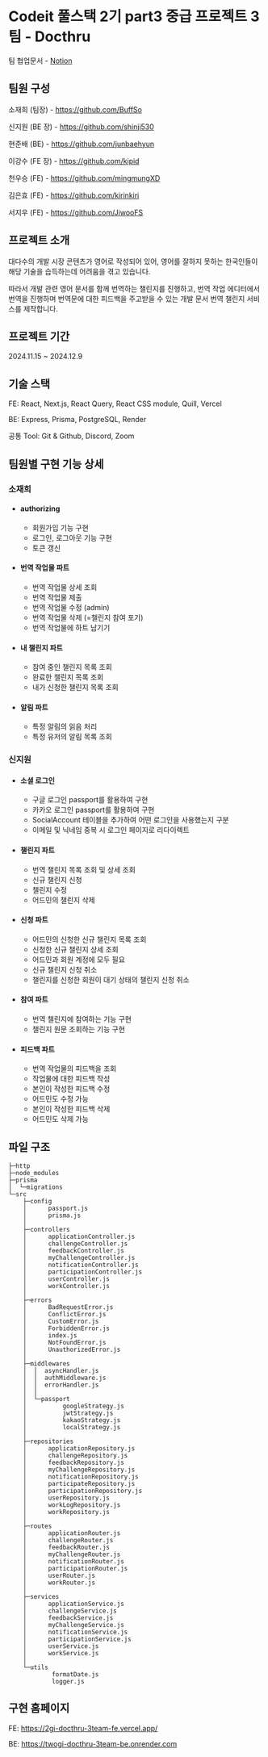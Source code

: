 # Codeit 풀스택 2기 part3 중급 프로젝트 3팀 - Docthru

팀 협업문서 - [Notion](https://www.notion.so/128e951e3e618064a461c77c319274b2?v=128e951e3e6181e4a1ac000c923e8661)



## 팀원 구성

소재희 (팀장) - https://github.com/BuffSo

신지원 (BE 장) - https://github.com/shinji530

현준배 (BE) - https://github.com/junbaehyun

이강수 (FE 장) - https://github.com/kipid

천우승 (FE) - https://github.com/mingmungXD

김은효 (FE) - https://github.com/kirinkiri

서지우 (FE) - https://github.com/JiwooFS



## 프로젝트 소개

대다수의 개발 시장 콘텐츠가 영어로 작성되어 있어, 영어를 잘하지 못하는 한국인들이 해당 기술을 습득하는데 어려움을 겪고 있습니다.

따라서 개발 관련 영어 문서를 함께 번역하는 챌린지를 진행하고, 번역 작업 에디터에서 번역을 진행하며 번역문에 대한 피드백을 주고받을 수 있는 개발 문서 번역 챌린지 서비스를 제작합니다.

## 프로젝트 기간

2024.11.15 ~ 2024.12.9



## 기술 스택

FE: React, Next.js, React Query, React CSS module, Quill, Vercel

BE: Express, Prisma, PostgreSQL, Render

공통 Tool: Git & Github, Discord, Zoom



## 팀원별 구현 기능 상세

### **소재희**

- #### authorizing

    - 회원가입 기능 구현
    - 로그인, 로그아웃 기능 구현
    - 토큰 갱신

- #### 번역 작업물 파트

    - 번역 작업물 상세 조회
    - 번역 작업물 제출
    - 번역 작업물 수정 (admin)
    - 번역 작업물 삭제 (=챌린지 참여 포기)
    - 번역 작업물에 하트 남기기

- #### 내 챌린지 파트

    - 참여 중인 챌린지 목록 조회
    - 완료한 챌린지 목록 조회
    - 내가 신청한 챌린지 목록 조회

- #### 알림 파트

    - 특정 알림의 읽음 처리
    - 특정 유저의 알림 목록 조회


### **신지원**

- #### 소셜 로그인

    - 구글 로그인 passport를 활용하여 구현
    - 카카오 로그인 passport를 활용하여 구현
    - SocialAccount 테이블을 추가하여 어떤 로그인을 사용했는지 구분
    - 이메일 및 닉네임 중복 시 로그인 페이지로 리다이렉트

- #### 챌린지 파트

    - 번역 챌린지 목록 조회 및 상세 조회
    - 신규 챌린지 신청
    - 챌린지 수정
    - 어드민의 챌린지 삭제

- #### 신청 파트

    - 어드민의 신청한 신규 챌린지 목록 조회
    - 신청한 신규 챌린지 상세 조회
    - 어드민과 회원 계정에 모두 필요
    - 신규 챌린지 신청 취소
    - 챌린지를 신청한 회원이 대기 상태의 챌린지 신청 취소


- #### 참여 파트

    - 번역 챌린지에 참여하는 기능 구현
    - 챌린지 원문 조회하는 기능 구현


- #### 피드백 파트

    - 번역 작업물의 피드백을 조회
    - 작업물에 대한 피드백 작성
    - 본인이 작성한 피드백 수정
    - 어드민도 수정 가능
    - 본인이 작성한 피드백 삭제
    - 어드민도 삭제 가능

## 파일 구조

```
├─http
├─node_modules
├─prisma
│  └─migrations
└─src
    ├─config
    │      passport.js
    │      prisma.js
    │
    ├─controllers
    │      applicationController.js
    │      challengeController.js
    │      feedbackController.js
    │      myChallengeController.js
    │      notificationController.js
    │      participationController.js
    │      userController.js
    │      workController.js
    │
    ├─errors
    │      BadRequestError.js
    │      ConflictError.js
    │      CustomError.js
    │      ForbiddenError.js
    │      index.js
    │      NotFoundError.js
    │      UnauthorizedError.js
    │
    ├─middlewares
    │  │  asyncHandler.js
    │  │  authMiddleware.js
    │  │  errorHandler.js
    │  │
    │  └─passport
    │          googleStrategy.js
    │          jwtStrategy.js
    │          kakaoStrategy.js
    │          localStrategy.js
    │
    ├─repositories
    │      applicationRepository.js
    │      challengeRepository.js
    │      feedbackRepository.js
    │      myChallengeRepository.js
    │      notificationRepository.js
    │      participateRepository.js
    │      participationRepository.js
    │      userRepository.js
    │      workLogRepository.js
    │      workRepository.js
    │
    ├─routes
    │      applicationRouter.js
    │      challengeRouter.js
    │      feedbackRouter.js
    │      myChallengeRouter.js
    │      notificationRouter.js
    │      participationRouter.js
    │      userRouter.js
    │      workRouter.js
    │
    ├─services
    │      applicationService.js
    │      challengeService.js
    │      feedbackService.js
    │      myChallengeService.js
    │      notificationService.js
    │      participationService.js
    │      userService.js
    │      workService.js
    │
    └─utils
            formatDate.js
            logger.js
```



## 구현 홈페이지

FE: https://2gi-docthru-3team-fe.vercel.app/

BE: https://twogi-docthru-3team-be.onrender.com
